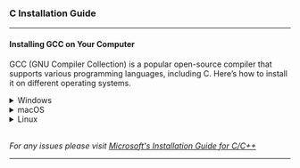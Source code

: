 ### C Installation Guide

---

#### Installing GCC on Your Computer

GCC (GNU Compiler Collection) is a popular open-source compiler that supports various programming languages, including C. Here’s how to install it on different operating systems.

<details>
  <summary>Windows</summary>
  
  1. **Download MinGW**:
     - Go to the [MinGW website](http://www.mingw.org/) and download the MinGW installation manager.

2. **Install MinGW**:

   - Run the installer and follow the setup instructions. Make sure to select the "C Compiler" component during installation.

3. **Add to PATH**:

   - After installation, you need to add the MinGW `bin` directory to your system's PATH.
   - Right-click on **This PC** > **Properties** > **Advanced system settings** > **Environment Variables**.
   - Find the `Path` variable in the System variables section, click **Edit**, and add the path to your MinGW `bin` directory (e.g., `C:\MinGW\bin`).

4. **Verify Installation**:
   - Open Command Prompt and run:
     ```bash
     gcc --version
     ```

</details>

<details>
  <summary>macOS</summary>

1. **Install Homebrew** (if you haven’t already):

   - Open Terminal and run:
     ```bash
     /bin/bash -c "$(curl -fsSL https://raw.githubusercontent.com/Homebrew/install/HEAD/install.sh)"
     ```

2. **Install GCC**:

   - In the Terminal, run:
     ```bash
     brew install gcc
     ```

3. **Verify Installation**:
   - After installation, check the version:
     ```bash
     gcc --version
     ```

</details>

<details>
  <summary>Linux</summary>

1. **Using APT (Debian/Ubuntu)**:

   - Open Terminal and run:
     ```bash
     sudo apt update
     sudo apt install build-essential
     ```

2. **Using DNF (Fedora)**:

   - In the Terminal, run:
     ```bash
     sudo dnf groupinstall 'Development Tools'
     ```

3. **Verify Installation**:
   - Check the GCC version:
     ```bash
     gcc --version
     ```

</details>
<br/>

_For any issues please visit [Microsoft's Installation Guide for C/C++](https://learn.microsoft.com/en-us/cpp/build/vscpp-step-0-installation?view=msvc-170)_

---
